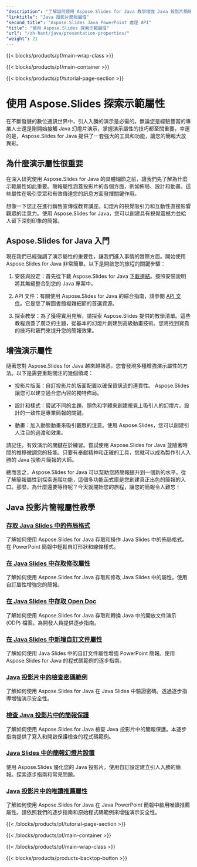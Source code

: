 ```yaml
---
"description": "了解如何使用 Aspose.Slides for Java 教學增強 Java 投影片簡報屬性。探索動態簡報的技巧和竅門。"
"linktitle": "Java 投影片簡報屬性"
"second_title": "Aspose.Slides Java PowerPoint 處理 API"
"title": "使用 Aspose.Slides 探索示範屬性"
"url": "/zh-hant/java/presentation-properties/"
"weight": 21
---
```


{{< blocks/products/pf/main-wrap-class >}}

{{< blocks/products/pf/main-container >}}

{{< blocks/products/pf/tutorial-page-section >}}

# 使用 Aspose.Slides 探索示範屬性


在不斷發展的數位通訊世界中，引人入勝的演示是必需的。無論您是經驗豐富的專業人士還是剛開始接觸 Java 幻燈片演示，掌握演示屬性的技巧都至關重要。幸運的是，Aspose.Slides for Java 提供了一套強大的工具和功能，讓您的簡報大放異彩。

## 為什麼演示屬性很重要

在深入研究使用 Aspose.Slides for Java 的具體細節之前，讓我們先了解為什麼示範屬性如此重要。簡報屬性涵蓋投影片的各個方面，例如佈局、設計和動畫。這些屬性在吸引受眾和有效傳達您的訊息方面發揮關鍵作用。

想像一下您正在進行銷售宣傳或教育講座。幻燈片的視覺吸引力和互動性直接影響觀眾的注意力。使用 Aspose.Slides for Java，您可以創建具有視覺震撼力並給人留下深刻印象的簡報。

## Aspose.Slides for Java 入門

現在我們已經強調了演示屬性的重要性，讓我們進入事情的實際方面。開始使用 Aspose.Slides for Java 非常簡單。以下是開啟您的旅程的關鍵步驟：

1. 安裝與設定：首先從下載 Aspose.Slides for Java [下載連結](https://releases.aspose.com/slides/java/)。按照安裝說明將其無縫整合到您的 Java 專案中。

2. API 文件：有關使用 Aspose.Slides for Java 的綜合指南，請參閱 [API 文件](https://reference.aspose.com/slides/java/)。它是您了解圖書館複雜細節的首選資源。

3. 探索教學：為了獲得實用見解，請探索 Aspose.Slides 提供的教學清單。這些教程涵蓋了廣泛的主題，從基本的幻燈片創建到高級動畫技術。您將找到寶貴的技巧和竅門來提升您的簡報效果。

## 增強演示屬性

隨著您對 Aspose.Slides for Java 越來越熟悉，您會發現多種增強演示屬性的方法。以下是需要重點關注的幾個領域：

- 投影片版面：自訂投影片的版面配置以確保資訊流的連貫性。 Aspose.Slides 讓您可以建立適合您內容的獨特佈局。

- 設計和樣式：嘗試不同的主題、顏色和字體來創建視覺上吸引人的幻燈片。設計的一致性是專業簡報的關鍵。

- 動畫：加入動態動畫來吸引觀眾的注意。使用 Aspose.Slides，您可以創建引人注目的過渡和效果。

請記住，有效演示的關鍵在於練習。嘗試使用 Aspose.Slides for Java 並隨著時間的推移微調您的技能。只要有奉獻精神和正確的工具，您就可以成為製作引人入勝的 Java 投影片簡報的大師。

總而言之，Aspose.Slides for Java 可以幫助您將簡報提升到一個新的水平。從了解簡報屬性到探索進階功能，這個多功能函式庫是您創建真正出色的簡報的入口。那麼，為什麼還要等待呢？今天就開始您的旅程，讓您的簡報令人難忘！

## Java 投影片簡報屬性教學
### [存取 Java Slides 中的佈局格式](./access-layout-formats-in-java-slides/)
了解如何使用 Aspose.Slides for Java 存取和操作 Java Slides 中的佈局格式。在 PowerPoint 簡報中輕鬆自訂形狀和線條樣式。
### [在 Java Slides 中存取修改屬性](./access-modifying-properties-in-java-slides/)
了解如何使用 Aspose.Slides for Java 存取和修改 Java Slides 中的屬性。使用自訂屬性增強您的簡報。
### [在 Java Slides 中存取 Open Doc](./access-open-doc-in-java-slides/)
了解如何使用 Aspose.Slides for Java 存取和轉換 Java 中的開放文件演示 (ODP) 檔案。為開發人員提供逐步指南。
### [在 Java Slides 中新增自訂文件屬性](./add-custom-document-properties-in-java-slides/)
了解如何使用 Java Slides 中的自訂文件屬性增強 PowerPoint 簡報。使用 Aspose.Slides for Java 的程式碼範例的逐步指南。
### [Java 投影片中的檢查密碼範例](./check-password-example-in-java-slides/)
了解如何使用 Aspose.Slides for Java 在 Java Slides 中驗證密碼。透過逐步指導增強演示安全性。
### [檢查 Java 投影片中的簡報保護](./check-presentation-protection-in-java-slides/)
了解如何使用 Aspose.Slides for Java 檢查 Java 投影片中的簡報保護。本逐步指南提供了寫入和開啟保護檢查的程式碼範例。
### [Java Slides 中的簡報幻燈片設置](./presentation-slide-show-setup-in-java-slides/)
使用 Aspose.Slides 優化您的 Java 投影片。使用自訂設定建立引人入勝的簡報。探索逐步指南和常見問題。
### [Java 投影片中的唯讀推薦屬性](./read-only-recommended-properties-in-java-slides/)
了解如何使用 Aspose.Slides for Java 在 Java PowerPoint 簡報中啟用唯讀推薦屬性。請依照我們的逐步指南和原始程式碼範例來增強演示安全性。

{{< /blocks/products/pf/tutorial-page-section >}}

{{< /blocks/products/pf/main-container >}}

{{< /blocks/products/pf/main-wrap-class >}}

{{< blocks/products/products-backtop-button >}}